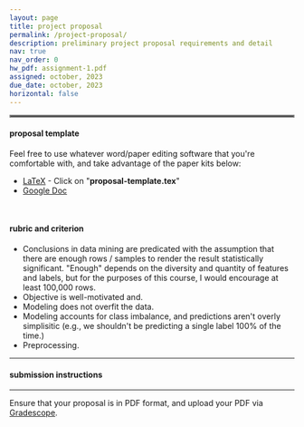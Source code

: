 ```yaml
---
layout: page
title: project proposal
permalink: /project-proposal/
description: preliminary project proposal requirements and detail
nav: true
nav_order: 0
hw_pdf: assignment-1.pdf
assigned: october, 2023
due_date: october, 2023
horizontal: false
---
```


<hr style="border:2px solid gray">

#### proposal template

Feel free to use whatever word/paper editing software that you're comfortable with, and take advantage of the paper kits below:

* [LaTeX](https://www.overleaf.com/read/kszvtsstmnfs) - Click on "__proposal-template.tex__"
* [Google Doc](https://docs.google.com/document/d/1E1QXKcVpGZY8kBjhWRok2a_UIUTO0ER5/edit?usp=sharing&ouid=117230435864186314036&rtpof=true&sd=true)

<br>

#### rubric and criterion

 * Conclusions in data mining are predicated with the assumption that there are enough rows / samples to render the result statistically significant. "Enough" depends on the diversity and quantity of features and labels, but for the purposes of this course, I would encourage at least 100,000 rows. 
 * Objective is well-motivated and.
 * Modeling does not overfit the data.
 * Modeling accounts for class imbalance, and predictions aren't overly simplisitic (e.g., we shouldn't be predicting a single label 100% of the time.)
 * Preprocessing.


-----
#### submission instructions
-----

Ensure that your proposal is in PDF format, and upload your PDF via [Gradescope](https://www.gradescope.com).

